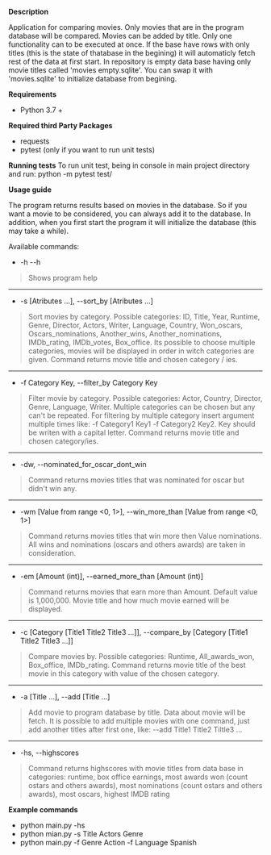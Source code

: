 **Description**

Application for comparing movies. Only movies that are in the program database will be compared. Movies can be added by title. Only one functionality can to be executed at once. If the base have rows with only titles (this is the state of thatabase in the begining) it will automaticly fetch rest of the data at first start. In repository is empty data base having only movie titles called 'movies empty.sqlite'. You can swap it with 'movies.sqlite' to initialize database from begining.

**Requirements**

* Python 3.7 +

**Required third Party Packages**

* requests 
* pytest (only if you want to run unit tests)

**Running tests**
To run unit test, being in console in main project directory and run: 
python -m pytest test/

**Usage guide**

The program returns results based on movies in the database. So if you want a movie to be considered, you can always add it to the database. In addition, when you first start the program it will initialize the database (this may take a while).

Available commands:
* -h --h
>Shows program help
---
* -s [Atributes ...], --sort_by [Atributes ...]
>Sort movies by category. Possible categories: ID, Title, Year, Runtime, Genre, Director, Actors, Writer, Language, Country, Won_oscars, Oscars_nominations, Another_wins, Another_nominations, IMDb_rating, IMDb_votes, Box_office. Its possible to choose multiple categories, movies will be displayed in order in witch categories are given. Command returns movie title and chosen category / ies.
---
* -f Category Key, --filter_by Category Key
>Filter movie by category. Possible categories: Actor, Country, Director, Genre, Language, Writer. Multiple categories can be chosen but any can't be repeated. For filtering by multiple category insert argument multiple times like: -f Category1 Key1 -f Category2 Key2. Key should be writen with a capital letter. Command returns movie title and chosen category/ies.
---
* -dw, --nominated_for_oscar_dont_win
>Command returns movies titles that was nominated for oscar but didn't win any.
---
* -wm [Value from range <0, 1>], --win_more_than [Value from range <0, 1>]
>Command returns movies titles that win more then Value nominations. All wins and nominations (oscars and others awards) are taken in consideration.
---
* -em [Amount (int)], --earned_more_than [Amount (int)]
>Command returns movies that earn more than Amount. Default value is 1,000,000. Movie title and how much movie earned will be displayed.
---
* -c [Category [Title1 Title2 Title3 ...]], --compare_by [Category [Title1 Title2 Title3 ...]]
>Compare movies by. Possible categories: Runtime, All_awards_won, Box_office, IMDb_rating. Command returns movie title of the best movie in this category with value of the chosen category.
---
* -a [Title ...], --add [Title ...]
>Add movie to program database by title. Data about movie will be fetch. It is possible to add multiple movies with one command, just add another titles after first one, like: --add Title1 Title2 Tiltle3 ...
---
* -hs, --highscores 
>Command returns highscores with movie titles from data base in categories: runtime, box office earnings, most awards won (count ostars and others awards), most nominations (count ostars and others awards), most oscars, highest IMDB rating

**Example commands**

* python main.py -hs
* python mian.py -s Title Actors Genre
* python main.py -f Genre Action -f Language Spanish




